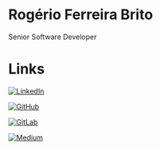 # Rogério Ferreira Brito

Senior Software Developer

# Links

[![LinkedIn](https://img.shields.io/badge/LinkedIn-0077B5?style=for-the-badge&logo=linkedin&logoColor=white)](https://www.linkedin.com/in/rogeriofbrito/)

[![GitHub](https://img.shields.io/badge/GitHub-100000?style=for-the-badge&logo=github&logoColor=white)](https://github.com/rogeriofbrito/)

[![GitLab](https://img.shields.io/badge/GitLab-330F63?style=for-the-badge&logo=gitlab&logoColor=white)](https://gitlab.com/rogeriofbrito/)

[![Medium](https://img.shields.io/badge/Medium-12100E?style=for-the-badge&logo=instagram&logoColor=white)](https://medium.com/@rogeriofbrito/)
